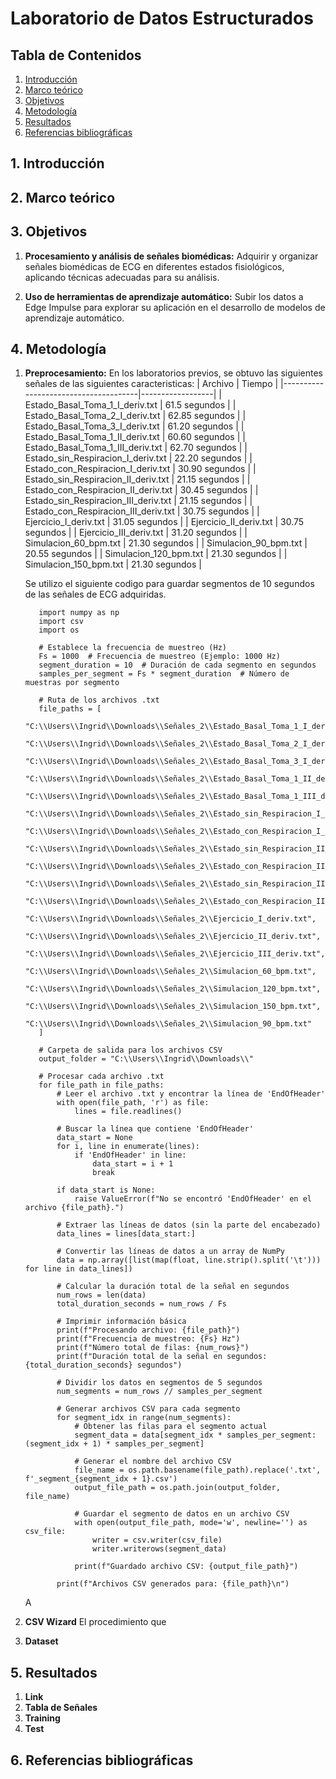 # Laboratorio de Datos Estructurados
## Tabla de Contenidos

1. [Introducción](#1-introducción)
2. [Marco teórico](#2-marco-teórico)
3. [Objetivos](#3-objetivos)
4. [Metodología](#4-metodología)
5. [Resultados](#5-resultados)
6. [Referencias bibliográficas](#6-referencias-bibliográficas)

## 1. Introducción
</div>

## 2. Marco teórico
</div>

## 3. Objetivos
1. **Procesamiento y análisis de señales biomédicas:**  Adquirir y organizar señales biomédicas de ECG en diferentes estados fisiológicos, aplicando técnicas adecuadas para su análisis.  

2. **Uso de herramientas de aprendizaje automático:**  Subir los datos a Edge Impulse para explorar su aplicación en el desarrollo de modelos de aprendizaje automático.
</div>

## 4. Metodología
1. **Preprocesamiento:**
   En los laboratorios previos, se obtuvo las siguientes señales de las siguientes caracteristicas:
      | Archivo                              | Tiempo           |
      |--------------------------------------|------------------|
      | Estado_Basal_Toma_1_I_deriv.txt      | 61.5 segundos    |
      | Estado_Basal_Toma_2_I_deriv.txt      | 62.85 segundos   |
      | Estado_Basal_Toma_3_I_deriv.txt      | 61.20 segundos   |
      | Estado_Basal_Toma_1_II_deriv.txt     | 60.60 segundos   |
      | Estado_Basal_Toma_1_III_deriv.txt    | 62.70 segundos   |
      | Estado_sin_Respiracion_I_deriv.txt   | 22.20 segundos   |
      | Estado_con_Respiracion_I_deriv.txt   | 30.90 segundos   |
      | Estado_sin_Respiracion_II_deriv.txt  | 21.15 segundos   |
      | Estado_con_Respiracion_II_deriv.txt  | 30.45 segundos   |
      | Estado_sin_Respiracion_III_deriv.txt | 21.15 segundos   |
      | Estado_con_Respiracion_III_deriv.txt | 30.75 segundos   |
      | Ejercicio_I_deriv.txt                | 31.05 segundos   |
      | Ejercicio_II_deriv.txt               | 30.75 segundos   |
      | Ejercicio_III_deriv.txt              | 31.20 segundos   |
      | Simulacion_60_bpm.txt                | 21.30 segundos   |
      | Simulacion_90_bpm.txt                | 20.55 segundos   |
      | Simulacion_120_bpm.txt               | 21.30 segundos   |
      | Simulacion_150_bpm.txt               | 21.30 segundos   |
   
   Se utilizo el siguiente codigo para guardar segmentos de 10 segundos de las señales de ECG adquiridas.
      ```
         import numpy as np
         import csv
         import os
         
         # Establece la frecuencia de muestreo (Hz)
         Fs = 1000  # Frecuencia de muestreo (Ejemplo: 1000 Hz)
         segment_duration = 10  # Duración de cada segmento en segundos
         samples_per_segment = Fs * segment_duration  # Número de muestras por segmento
         
         # Ruta de los archivos .txt
         file_paths = [
             "C:\\Users\\Ingrid\\Downloads\\Señales_2\\Estado_Basal_Toma_1_I_deriv.txt",
             "C:\\Users\\Ingrid\\Downloads\\Señales_2\\Estado_Basal_Toma_2_I_deriv.txt",
             "C:\\Users\\Ingrid\\Downloads\\Señales_2\\Estado_Basal_Toma_3_I_deriv.txt",
             "C:\\Users\\Ingrid\\Downloads\\Señales_2\\Estado_Basal_Toma_1_II_deriv.txt",
             "C:\\Users\\Ingrid\\Downloads\\Señales_2\\Estado_Basal_Toma_1_III_deriv.txt",
             "C:\\Users\\Ingrid\\Downloads\\Señales_2\\Estado_sin_Respiracion_I_deriv.txt",
             "C:\\Users\\Ingrid\\Downloads\\Señales_2\\Estado_con_Respiracion_I_deriv.txt",
             "C:\\Users\\Ingrid\\Downloads\\Señales_2\\Estado_sin_Respiracion_II_deriv.txt",
             "C:\\Users\\Ingrid\\Downloads\\Señales_2\\Estado_con_Respiracion_II_deriv.txt",
             "C:\\Users\\Ingrid\\Downloads\\Señales_2\\Estado_sin_Respiracion_III_deriv.txt",
             "C:\\Users\\Ingrid\\Downloads\\Señales_2\\Estado_con_Respiracion_III_deriv.txt",
             "C:\\Users\\Ingrid\\Downloads\\Señales_2\\Ejercicio_I_deriv.txt",
             "C:\\Users\\Ingrid\\Downloads\\Señales_2\\Ejercicio_II_deriv.txt",
             "C:\\Users\\Ingrid\\Downloads\\Señales_2\\Ejercicio_III_deriv.txt",
             "C:\\Users\\Ingrid\\Downloads\\Señales_2\\Simulacion_60_bpm.txt",
             "C:\\Users\\Ingrid\\Downloads\\Señales_2\\Simulacion_120_bpm.txt",
             "C:\\Users\\Ingrid\\Downloads\\Señales_2\\Simulacion_150_bpm.txt",
             "C:\\Users\\Ingrid\\Downloads\\Señales_2\\Simulacion_90_bpm.txt"
         ]
         
         # Carpeta de salida para los archivos CSV
         output_folder = "C:\\Users\\Ingrid\\Downloads\\"
         
         # Procesar cada archivo .txt
         for file_path in file_paths:
             # Leer el archivo .txt y encontrar la línea de 'EndOfHeader'
             with open(file_path, 'r') as file:
                 lines = file.readlines()
         
             # Buscar la línea que contiene 'EndOfHeader'
             data_start = None
             for i, line in enumerate(lines):
                 if 'EndOfHeader' in line:
                     data_start = i + 1
                     break
         
             if data_start is None:
                 raise ValueError(f"No se encontró 'EndOfHeader' en el archivo {file_path}.")
         
             # Extraer las líneas de datos (sin la parte del encabezado)
             data_lines = lines[data_start:]
         
             # Convertir las líneas de datos a un array de NumPy
             data = np.array([list(map(float, line.strip().split('\t'))) for line in data_lines])
         
             # Calcular la duración total de la señal en segundos
             num_rows = len(data)
             total_duration_seconds = num_rows / Fs
         
             # Imprimir información básica
             print(f"Procesando archivo: {file_path}")
             print(f"Frecuencia de muestreo: {Fs} Hz")
             print(f"Número total de filas: {num_rows}")
             print(f"Duración total de la señal en segundos: {total_duration_seconds} segundos")
         
             # Dividir los datos en segmentos de 5 segundos
             num_segments = num_rows // samples_per_segment
         
             # Generar archivos CSV para cada segmento
             for segment_idx in range(num_segments):
                 # Obtener las filas para el segmento actual
                 segment_data = data[segment_idx * samples_per_segment: (segment_idx + 1) * samples_per_segment]
         
                 # Generar el nombre del archivo CSV
                 file_name = os.path.basename(file_path).replace('.txt', f'_segment_{segment_idx + 1}.csv')
                 output_file_path = os.path.join(output_folder, file_name)
         
                 # Guardar el segmento de datos en un archivo CSV
                 with open(output_file_path, mode='w', newline='') as csv_file:
                     writer = csv.writer(csv_file)
                     writer.writerows(segment_data)
         
                 print(f"Guardado archivo CSV: {output_file_path}")
         
             print(f"Archivos CSV generados para: {file_path}\n")
      ```
   A
3. **CSV Wizard**
   El procedimiento que 
4. **Dataset**
   
</div>

## 5. Resultados
1. **Link**
2. **Tabla de Señales**
3. **Training**
4. **Test**
</div>

## 6. Referencias bibliográficas
</div>
